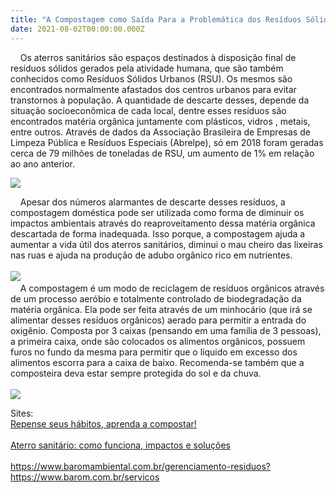 ```yaml
---
title: "A Compostagem como Saída Para a Problemática dos Resíduos Sólidos no Brasil"
date: 2021-08-02T00:00:00.000Z
---
```


<!-- wp:tadv/classic-paragraph -->
<p><span style="font-weight: 400;">    Os aterros sanitários são espaços destinados à disposição final de resíduos sólidos gerados pela atividade humana, que são também conhecidos como Resíduos Sólidos Urbanos (RSU). Os mesmos são encontrados normalmente afastados dos centros urbanos para evitar transtornos à população. A quantidade de descarte desses, depende da situação socioeconômica de cada local, dentre esses resíduos são encontrados matéria orgânica juntamente com plásticos, vidros , metais, entre outros. Através de dados da Associação Brasileira de Empresas de Limpeza Pública e Resíduos Especiais (Abrelpe), só em 2018 foram geradas cerca de 79 milhões de toneladas de RSU, um aumento de 1% em relação ao ano anterior.</span></p>
<p><img class="aligncenter" src="https://media.giphy.com/media/2p15M2c5lmc7u/giphy.gif" /></p>
<p><span style="font-weight: 400;">    Apesar dos números alarmantes de descarte desses resíduos, a compostagem doméstica pode ser utilizada como forma de diminuir os impactos ambientais através do reaproveitamento dessa matéria orgânica descartada de forma inadequada. Isso porque, a compostagem ajuda a aumentar a vida útil dos aterros sanitários, diminui o mau cheiro das lixeiras nas ruas e ajuda na produção de adubo orgânico rico em nutrientes. </span><span style="font-weight: 400;"><br /></span><span style="font-weight: 400;"><br /></span><a href="https://media.giphy.com/media/lr2W8YlTsV0JexsOiP/giphy.gif"><span style="font-weight: 400;"><img class="aligncenter" src="https://media.giphy.com/media/lr2W8YlTsV0JexsOiP/giphy.gif" /></span><span style="font-weight: 400;"><br /></span></a><span style="font-weight: 400;">    A compostagem é um modo de reciclagem de resíduos orgânicos através de um processo aeróbio e totalmente controlado de biodegradação da matéria orgânica. Ela pode ser feita através de um minhocário (que irá se alimentar desses resíduos orgânicos) aerado para permitir a entrada do oxigênio. Composta por 3 caixas (pensando em uma família de 3 pessoas), a primeira caixa, onde são colocados os alimentos orgânicos, possuem furos no fundo da mesma para permitir que o líquido em excesso dos alimentos escorra para a caixa de baixo. Recomenda-se também que a composteira deva estar sempre protegida do sol e da chuva.</span><span style="font-weight: 400;"><br /></span><span style="font-weight: 400;"><br /></span><a href="https://media.giphy.com/media/esnc3dzOLEfmkkFKX0/giphy.gif"><span style="font-weight: 400;"><img class="aligncenter" src="https://media.giphy.com/media/esnc3dzOLEfmkkFKX0/giphy.gif" /></span></a></p>
<p><span style="font-weight: 400;">Sites:<br /></span><a href="https://esf.org.br/compostagem/"><span style="font-weight: 400;">Repense seus hábitos, aprenda a compostar!</span><span style="font-weight: 400;"><br /></span><span style="font-weight: 400;"><br /></span></a><a href="https://www.ecycle.com.br/7954-aterro-sanitario.html"><span style="font-weight: 400;">Aterro sanitário: como funciona, impactos e soluções</span><span style="font-weight: 400;"><br /></span><span style="font-weight: 400;"><br /></span></a><a href="https://www.baromambiental.com.br/gerenciamento-residuos?https://www.barom.com.br/servicos"><span style="font-weight: 400;">https://www.baromambiental.com.br/gerenciamento-residuos?https://www.barom.com.br/servicos</span><span style="font-weight: 400;"><br /></span></a></p>

